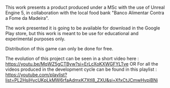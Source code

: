This work presents a product produced under a MSc with the use of Unreal Engine 5, in collaboration with the local food bank "Banco Alimentar Contra a Fome da Madeira". 

The work presented it is going to be available for download in the Google Play store, but this work is meant to be use for educational and experimental purposes only.

Distribution of this game can only be done for free. 

The evolution of this project can be seen in a short video here : https://youtu.be/MqWZ5gCTByw?si=ErLcXoKXWGFYLTve
                                        OR
For all the videos produced in the development cycle can be found in this playlist : https://youtube.com/playlist?list=PL2HsiHycUKpLkMW6rfaAdmxK7XtI8_ZXU&si=XfxCtJCmwHvpiBNi

